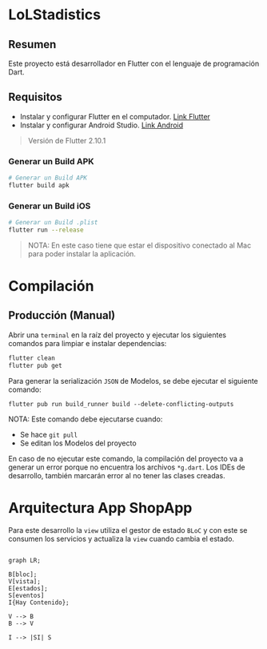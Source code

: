# LoLStadistics

## Resumen

Este proyecto está desarrollador en Flutter con el lenguaje de programación Dart.

## Requisitos
- Instalar y configurar Flutter en el computador. [Link Flutter](https://flutter.dev/docs/get-started/install)
- Instalar y configurar Android Studio. [Link Android](https://developer.android.com/studio)

> Versión de Flutter 2.10.1


### Generar un Build APK

```sh
# Generar un Build APK
flutter build apk
```

### Generar un Build iOS

```sh
# Generar un Build .plist
flutter run --release
```

> NOTA: En este caso tiene que estar el dispositivo conectado al Mac para poder instalar la aplicación.


# Compilación

## Producción (Manual)

Abrir una `terminal` en la raíz del proyecto y ejecutar los siguientes comandos para limpiar e instalar dependencias:

```sh
flutter clean
flutter pub get
```

Para generar la serialización `JSON` de Modelos, se debe ejecutar el siguiente comando:

```
flutter pub run build_runner build --delete-conflicting-outputs
```

NOTA: Este comando debe ejecutarse cuando:
* Se hace `git pull`
* Se editan los Modelos del proyecto

En caso de no ejecutar este comando, la compilación del proyecto va a generar un error porque no encuentra los archivos `*g.dart`. Los IDEs de desarrollo, también marcarán error al no tener las clases creadas.

# Arquitectura App ShopApp

Para este desarrollo la `view` utiliza el gestor de estado `BLoC` y con este se consumen los servicios y actualiza la `view` cuando cambia el estado.

```mermaid

graph LR;

B[bloc];
V[vista];
E[estados];
S[eventos]
I{Hay Contenido};

V --> B
B --> V

I --> |SI| S

```